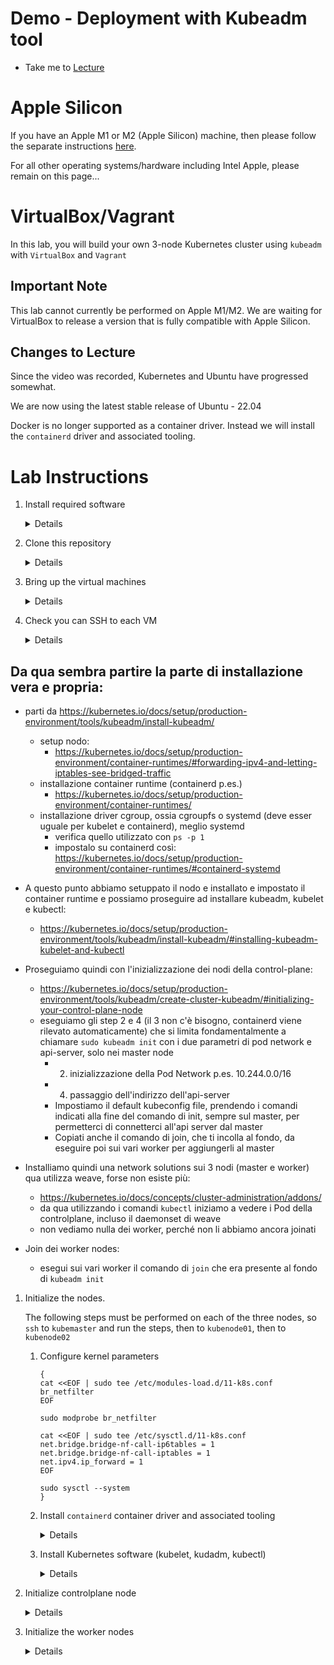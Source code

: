 # Demo - Deployment with Kubeadm tool

- Take me to [Lecture](https://kodekloud.com/topic/demo-deployment-with-kubeadm/)

# Apple Silicon

If you have an Apple M1 or M2 (Apple Silicon) machine, then please follow the separate instructions [here](../../apple-silicon/README.md).

For all other operating systems/hardware including Intel Apple, please remain on this page...

# VirtualBox/Vagrant

In this lab, you will build your own 3-node Kubernetes cluster using `kubeadm` with `VirtualBox` and `Vagrant`

## Important Note

This lab cannot currently be performed on Apple M1/M2. We are waiting for VirtualBox to release a version that is fully compatible with Apple Silicon.

## Changes to Lecture

Since the video was recorded, Kubernetes and Ubuntu have progressed somewhat.

We are now using the latest stable release of Ubuntu - 22.04

Docker is no longer supported as a container driver. Instead we will install the `containerd` driver and associated tooling.

# Lab Instructions

1. Install required software

    <details>

    * VirtualBox: https://www.virtualbox.org/
    * Vagrant: https://developer.hashicorp.com/vagrant/downloads

    </details>

1. Clone this repository

    <details>

    ```
    git clone https://github.com/kodekloudhub/certified-kubernetes-administrator-course.git
    cd certified-kubernetes-administrator-course
    ```

    </details>

1. Bring up the virtual machines

    <details>

    ```
    vagrant up
    ```

    This will start 3 virtual machines named

    * `kubemaster` - where we will install the control plane
    * `kubenode01`
    * `kubenode02`

    </details>

1. Check you can SSH to each VM

    <details>

    Note: To exit from VM's ssh session, enter `exit`

    ```
    vagrant ssh kubemaster
    ```

    ```
    vagrant ssh kubenode01
    ```

    ```
    vagrant ssh kubenode02
    ```

    </details>

## Da qua sembra partire la parte di installazione vera e propria: 
- parti da https://kubernetes.io/docs/setup/production-environment/tools/kubeadm/install-kubeadm/
  - setup nodo:
    - https://kubernetes.io/docs/setup/production-environment/container-runtimes/#forwarding-ipv4-and-letting-iptables-see-bridged-traffic
  - installazione container runtime (containerd p.es.)
    - https://kubernetes.io/docs/setup/production-environment/container-runtimes/
  - installazione driver cgroup, ossia cgroupfs o systemd (deve esser uguale per kubelet e containerd), meglio systemd
    - verifica quello utilizzato con `ps -p 1`
    - impostalo su containerd così: https://kubernetes.io/docs/setup/production-environment/container-runtimes/#containerd-systemd

- A questo punto abbiamo setuppato il nodo e installato e impostato il container runtime e 
possiamo proseguire ad installare kubeadm, kubelet e kubectl:
  - https://kubernetes.io/docs/setup/production-environment/tools/kubeadm/install-kubeadm/#installing-kubeadm-kubelet-and-kubectl
- Proseguiamo quindi con l'inizializzazione dei nodi della control-plane: 
  - https://kubernetes.io/docs/setup/production-environment/tools/kubeadm/create-cluster-kubeadm/#initializing-your-control-plane-node
  - eseguiamo gli step 2 e 4 (il 3 non c'è bisogno, containerd viene rilevato automaticamente) che si limita fondamentalmente
  a chiamare `sudo kubeadm init` con i due parametri di pod network e api-server, solo nei master node
    - 2. inizializzazione della Pod Network p.es. 10.244.0.0/16
    - 4. passaggio dell'indirizzo dell'api-server 
    - Impostiamo il default kubeconfig file, prendendo i comandi indicati alla fine del comando di init, sempre
    sul master, per permetterci di connetterci all'api server dal master
    - Copiati anche il comando di join, che ti incolla al fondo, da eseguire poi sui vari worker per aggiungerli
    al master
- Installiamo quindi una network solutions sui 3 nodi (master e worker) qua utilizza weave, forse non esiste più:
  - https://kubernetes.io/docs/concepts/cluster-administration/addons/
  - da qua utilizzando i comandi `kubectl` iniziamo a vedere i Pod della controlplane, incluso il daemonset di weave
  - non vediamo nulla dei worker, perché non li abbiamo ancora joinati
- Join dei worker nodes:
  - esegui sui vari worker il comando di `join` che era presente al fondo di `kubeadm init` 

1. Initialize the nodes.

    The following steps must be performed on each of the three nodes, so `ssh` to `kubemaster` and run the steps, 
then to `kubenode01`, then to `kubenode02`

      1. Configure kernel parameters

            ```
            {
            cat <<EOF | sudo tee /etc/modules-load.d/11-k8s.conf
            br_netfilter
            EOF

            sudo modprobe br_netfilter

            cat <<EOF | sudo tee /etc/sysctl.d/11-k8s.conf
            net.bridge.bridge-nf-call-ip6tables = 1
            net.bridge.bridge-nf-call-iptables = 1
            net.ipv4.ip_forward = 1
            EOF

            sudo sysctl --system
            }
            ```

    1. Install `containerd` container driver and associated tooling 

        <details>

        ```bash
        {
            sudo apt update
            sudo apt install -y apt-transport-https ca-certificates curl
            sudo curl -fsSLo /usr/share/keyrings/kubernetes-archive-keyring.gpg https://packages.cloud.google.com/apt/doc/apt-key.gpg
            echo "deb [signed-by=/usr/share/keyrings/kubernetes-archive-keyring.gpg] https://apt.kubernetes.io/ kubernetes-xenial main" | sudo tee /etc/apt/sources.list.d/kubernetes.list
            sudo apt-get install -y containerd
            #sudo mkdir -p /opt/cni/bin
            #wget -q --https-only \
            #  https://github.com/containernetworking/plugins/releases/download/v0.8.#6/cni-plugins-linux-amd64-v0.8.6.tgz \
            #  https://github.com/kubernetes-sigs/cri-tools/releases/download/v1.25.0/#crictl-v1.25.0-linux-amd64.tar.gz
            #sudo tar -xzf cni-plugins-linux-amd64-v0.8.6.tgz -C /opt/cni/bin
            #sudo tar -xzf crictl-v1.25.0-linux-amd64.tar.gz -C /usr/local/bin
        }
        ```

       ```bash
          systemctl status containerd 
        ```

    1. Install Kubernetes software (kubelet, kudadm, kubectl)

        <details>
        This will install the latest version

        ```bash
        {
        sudo  curl -fsSLo /usr/share/keyrings/kubernetes-archive-keyring.gpg 
       https://packages.cloud.google.com/apt/doc/apt-key.gpg

        echo "deb [signed-by=/usr/share/keyrings/kubernetes-archive-keyring.gpg] 
       https://apt.kubernetes.io/ kubernetes-xenial main" | sudo tee /etc/apt/sources.

        sudo apt update

        sudo apt-get install -y kubelet kubeadm kubectl
        sudo apt-mark hold kubelet kubeadm kubectl

        # Configure crictl so it doesn't print ugly warning messages
        sudo crictl config \
            --set runtime-endpoint=unix:///run/containerd/containerd.sock \
            --set image-endpoint=unix:///run/containerd/containerd.sock
        }
        ```

        </details>

  1. Initialize controlplane node

     <details>

      1. Get the IP address of the `eth0` adapter of the controlplane

         ```
         ip addr show dev enp0s8
         ```

         Take the value printed for `inet` in the output. This should be:

         > 192.168.56.11

      1. Create a config file for `kubeadm` to get settings from 

          ```yaml
          kind: ClusterConfiguration
          apiVersion: kubeadm.k8s.io/v1beta3
          kubernetesVersion: v1.25.4          # <- At time of writing. Change as appropriate
          controlPlaneEndpoint: 192.168.56.11:6443
          networking:
            serviceSubnet: "10.96.0.0/16"
            podSubnet: "10.244.0.0/16"
            dnsDomain: "cluster.local"
          controllerManager:
            extraArgs:
              "node-cidr-mask-size": "24"
          apiServer:
            extraArgs:
              authorization-mode: "Node,RBAC"
            certSANs:
              - "192.168.56.11"
              - "kubemaster"
              - "kubernetes"
              
          ---
          kind: KubeletConfiguration
          apiVersion: kubelet.config.k8s.io/v1beta1
          cgroupDriver: systemd
          serverTLSBootstrap: true
          ```

      1. Run `kubeadm init` using the IP address determined above for `--apiserver-advertise-address`

         ```
         sudo kubeadm init \
            --apiserver-cert-extra-sans=kubemaster01 \
            --apiserver-advertise-address 192.168.56.11 \
            --pod-network-cidr=10.244.0.0/16
         ```

         Note the `kubeadm join` command output at the end of this run. You will require it for the step `Initialize the worker nodes` below

      1. Set up the default kubeconfig file

         ```
         {
         mkdir ~/.kube
         sudo cp /etc/kubernetes/admin.conf ~/.kube/config
         sudo chown vagrant:vagrant ~/.kube/config
         }
         ```

     </details>

1. Initialize the worker nodes

    <details>

    The following steps must be performed on both worker nodes, so `ssh` to `kubenode01` and run the steps, 
then to `kubenode02`

    * Paste the `kubeadm join` command from above step to the command prompt and enter it.

    </details>
